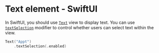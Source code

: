 # Text element - SwiftUI

In SwiftUI, you should use [`Text`](https://developer.apple.com/documentation/swiftui/text) view to display text. You can use [`textSelection`](https://developer.apple.com/documentation/swiftui/view/textselection(_:)) modifier to control whether users can select text within the view.

```swift
Text("Appt")
    .textSelection(.enabled)
```
